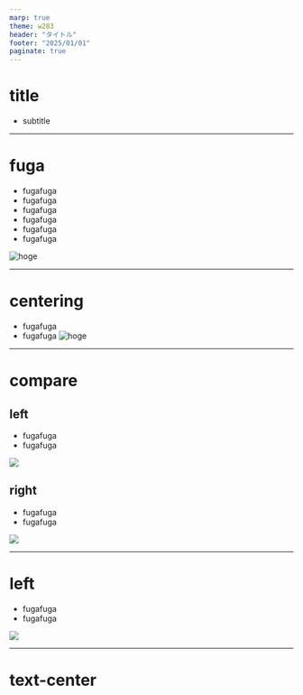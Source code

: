 ```yaml
---
marp: true
theme: w283
header: "タイトル"
footer: "2025/01/01"
paginate: true
---
```

<!--
class: title-page
-->
# title
- subtitle
---
# fuga
- fugafuga
- fugafuga
- fugafuga
- fugafuga
- fugafuga
- fugafuga

![hoge](./img/hoge.png)

---
<!--
class: centering
-->
# centering
- fugafuga
- fugafuga
![hoge](./img/hoge.png)

---
<!--
class: compare
-->
# compare
<div>
  <div>
    <h2>left</h2>
    <ul>
      <li>fugafuga</li>
      <li>fugafuga</li>
    </ul>
    <img src="./img/hoge.png">
  </div>
  <div>
    <h2>right</h2>
    <ul>
      <li>fugafuga</li>
      <li>fugafuga</li>
    </ul>
    <img src="./img/hoge.png">
  </div>
</div>

---
<!--
class: right-full-image
-->
<div>
  <div class=".left-content">
    <h1>left</h1>
    <ul>
        <li>fugafuga</li>
        <li>fugafuga</li>
    </ul>
  </div>
  <div>
    <img src="./img/hoge.png">
  </div>
</div>

---
<!--
class: text-center
-->
# text-center
